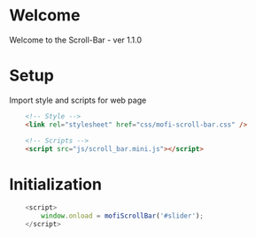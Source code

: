 # Welcome 
Welcome to the Scroll-Bar - ver 1.1.0

# Setup
Import style and scripts for web page

```html
    <!-- Style -->
    <link rel="stylesheet" href="css/mofi-scroll-bar.css" />

    <!-- Scripts -->
    <script src="js/scroll_bar.mini.js"></script>
```

# Initialization
```javaScript
    <script>
        window.onload = mofiScrollBar('#slider');
    </script>
```
